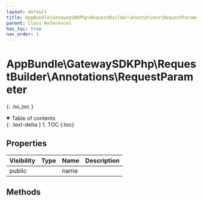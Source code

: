 ```yaml
---
layout: default
title: AppBundle\GatewaySDKPhp\RequestBuilder\Annotations\RequestParameter
parent: Class References
has_toc: true
nav_order: 1
---
```


# AppBundle\GatewaySDKPhp\RequestBuilder\Annotations\RequestParameter
{: .no_toc }

<details open markdown="block">
  <summary>
    Table of contents
  </summary>
  {: .text-delta }
1. TOC
{:toc}
</details>

## Properties

| Visibility | Type | Name | Description |
| :--- | :--- | :--- | :--- |
| public |  | name |  |


## Methods

